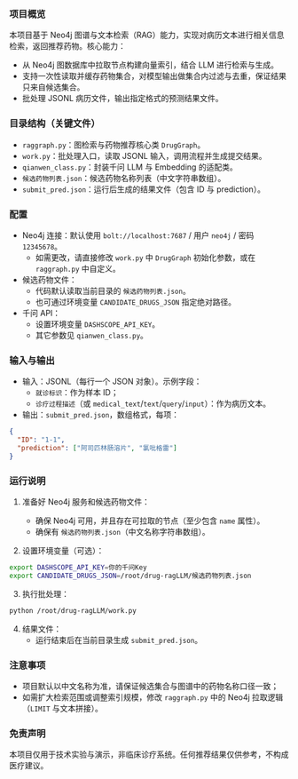 ### 项目概览

本项目基于 Neo4j 图谱与文本检索（RAG）能力，实现对病历文本进行相关信息检索，返回推荐药物。核心能力：
- 从 Neo4j 图数据库中拉取节点构建向量索引，结合 LLM 进行检索与生成。
- 支持一次性读取并缓存药物集合，对模型输出做集合内过滤与去重，保证结果只来自候选集合。
- 批处理 JSONL 病历文件，输出指定格式的预测结果文件。

### 目录结构（关键文件）
- `raggraph.py`：图检索与药物推荐核心类 `DrugGraph`。
- `work.py`：批处理入口，读取 JSONL 输入，调用流程并生成提交结果。
- `qianwen_class.py`：封装千问 LLM 与 Embedding 的适配类。
- `候选药物列表.json`：候选药物名称列表（中文字符串数组）。
- `submit_pred.json`：运行后生成的结果文件（包含 ID 与 prediction）。

### 配置
- Neo4j 连接：默认使用 `bolt://localhost:7687` / 用户 `neo4j` / 密码 `12345678`。
  - 如需更改，请直接修改 `work.py` 中 `DrugGraph` 初始化参数，或在 `raggraph.py` 中自定义。
- 候选药物文件：
  - 代码默认读取当前目录的 `候选药物列表.json`。
  - 也可通过环境变量 `CANDIDATE_DRUGS_JSON` 指定绝对路径。
- 千问 API：
  - 设置环境变量 `DASHSCOPE_API_KEY`。
  - 其它参数见 `qianwen_class.py`。

### 输入与输出
- 输入：JSONL（每行一个 JSON 对象）。示例字段：
  - `就诊标识`：作为样本 ID；
  - `诊疗过程描述`（或 `medical_text`/`text`/`query`/`input`）：作为病历文本。
- 输出：`submit_pred.json`，数组格式，每项：
```json
{
  "ID": "1-1",
  "prediction": ["阿司匹林肠溶片", "氯吡格雷"]
}
```

### 运行说明
1) 准备好 Neo4j 服务和候选药物文件：
   - 确保 Neo4j 可用，并且存在可拉取的节点（至少包含 `name` 属性）。
   - 确保有 `候选药物列表.json`（中文名称字符串数组）。

2) 设置环境变量（可选）：
```bash
export DASHSCOPE_API_KEY=你的千问Key
export CANDIDATE_DRUGS_JSON=/root/drug-ragLLM/候选药物列表.json
```

3) 执行批处理：
```bash
python /root/drug-ragLLM/work.py
```

4) 结果文件：
   - 运行结束后在当前目录生成 `submit_pred.json`。

### 注意事项
- 项目默认以中文名称为准，请保证候选集合与图谱中的药物名称口径一致；
- 如需扩大检索范围或调整索引规模，修改 `raggraph.py` 中的 Neo4j 拉取逻辑（`LIMIT` 与文本拼接）。

### 免责声明
本项目仅用于技术实验与演示，非临床诊疗系统。任何推荐结果仅供参考，不构成医疗建议。


